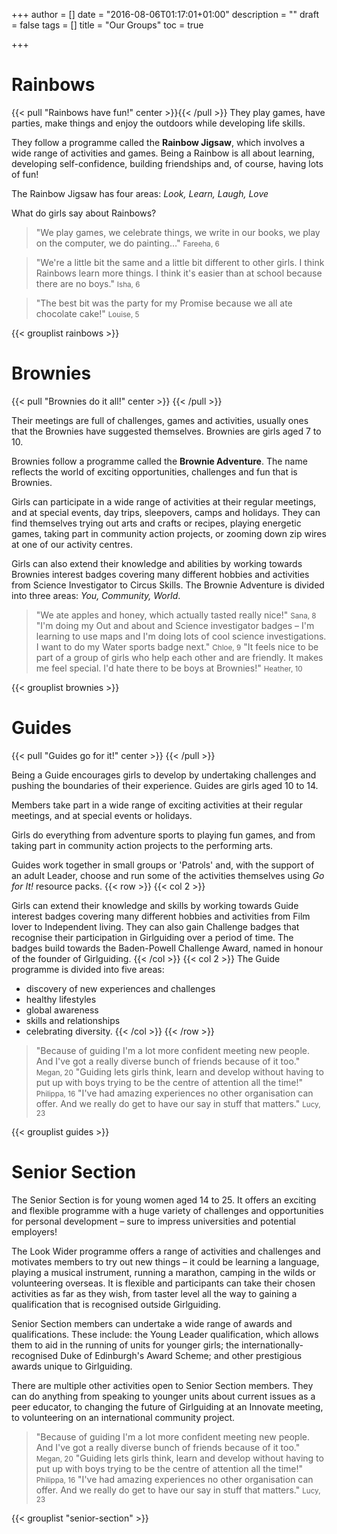 +++
author = []
date = "2016-08-06T01:17:01+01:00"
description = ""
draft = false
tags = []
title = "Our Groups"
toc = true

+++

# Rainbows

{{< pull "Rainbows have fun!" center >}}{{< /pull >}}
They play games, have parties, make things and enjoy the outdoors while developing life skills.

They follow a programme called the **Rainbow Jigsaw**, which involves a wide range of activities and games. Being a Rainbow is all about learning, developing self-confidence, building friendships and, of course, having lots of fun!

The Rainbow Jigsaw has four areas: *Look, Learn, Laugh, Love*

What do girls say about Rainbows?

> "We play games, we celebrate things, we write in our books, we play on the computer, we do painting…" <small>Fareeha, 6</small>

> "We're a little bit the same and a little bit different to other girls. I think Rainbows learn more things. I think it's easier than at school because there are no boys." <small>Isha, 6</small>

> "The best bit was the party for my Promise because we all ate chocolate cake!" <small>Louise, 5</small>


{{< grouplist rainbows >}}

# Brownies
{{< pull "Brownies do it all!" center >}}
{{< /pull >}}

Their meetings are full of challenges, games and activities, usually ones that the Brownies have suggested themselves. Brownies are girls aged 7 to 10.

Brownies follow a programme called the **Brownie Adventure**. The name reflects the world of exciting opportunities, challenges and fun that is Brownies.

Girls can participate in a wide range of activities at their regular meetings, and at special events, day trips, sleepovers, camps and holidays. They can find themselves trying out arts and crafts or recipes, playing energetic games, taking part in community action projects, or zooming down zip wires at one of our activity centres.

Girls can also extend their knowledge and abilities by working towards Brownies interest badges covering many different hobbies and activities from Science Investigator to Circus Skills.
The Brownie Adventure is divided into three areas: *You, Community, World*.


> "We ate apples and honey, which actually tasted really nice!" <small>Sana, 8</small>
> "I'm doing my Out and about and Science investigator badges – I'm learning to use maps and I'm doing lots of cool science investigations. I want to do my Water sports badge next." <small>Chloe, 9</small>
> "It feels nice to be part of a group of girls who help each other and are friendly. It makes me feel special. I'd hate there to be boys at Brownies!" <small>Heather, 10</small>

{{< grouplist brownies >}}

# Guides
{{< pull "Guides go for it!" center >}}
{{< /pull >}}

Being a Guide encourages girls to develop by undertaking challenges and pushing the boundaries of their experience. Guides are girls aged 10 to 14.

Members take part in a wide range of exciting activities at their regular meetings, and at special events or holidays. 

Girls do everything from adventure sports to playing fun games, and from taking part in community action projects to the performing arts.

Guides work together in small groups or 'Patrols' and, with the support of an adult Leader, choose and run some of the activities themselves using *Go for It!* resource packs.
{{< row >}}
{{< col 2 >}}

Girls can extend their knowledge and skills by working towards Guide interest badges covering many different hobbies and activities from Film lover to Independent living. They can also gain Challenge badges that recognise their participation in Girlguiding over a period of time. The badges build towards the Baden-Powell Challenge Award, named in honour of the founder of Girlguiding.
{{< /col >}}
{{< col 2 >}}
The Guide programme is divided into five areas:

 - discovery of new experiences and challenges
 - healthy lifestyles
 - global awareness
 - skills and relationships
 - celebrating diversity.
{{< /col >}}
{{< /row >}}

> "Because of guiding I'm a lot more confident meeting new people. And I've got a really diverse bunch of friends because of it too." <small>Megan, 20</small>
> "Guiding lets girls think, learn and develop without having to put up with boys trying to be the centre of attention all the time!" <small>Philippa, 16</small>
> "I've had amazing experiences no other organisation can offer.  And we really do get to have our say in stuff that matters." <small>Lucy, 23</small>


{{< grouplist guides >}}

# Senior Section

The Senior Section is for young women aged 14 to 25. It offers an exciting and flexible programme with a huge variety of challenges and opportunities for personal development – sure to impress universities and potential employers!

The Look Wider programme offers a range of activities and challenges and motivates members to try out new things – it could be learning a language, playing a musical instrument, running a marathon, camping in the wilds or volunteering overseas. It is flexible and participants can take their chosen activities as far as they wish, from taster level all the way to gaining a qualification that is recognised outside Girlguiding.

Senior Section members can undertake a wide range of awards and qualifications. These include: the Young Leader qualification, which allows them to aid in the running of units for younger girls; the internationally-recognised Duke of Edinburgh's Award Scheme; and other prestigious awards unique to Girlguiding.

There are multiple other activities open to Senior Section members. They can do anything from speaking to younger units about current issues as a peer educator, to changing the future of Girlguiding at an Innovate meeting, to volunteering on an international community project.


> "Because of guiding I'm a lot more confident meeting new people. And I've got a really diverse bunch of friends because of it too." <small>Megan, 20</small>
> "Guiding lets girls think, learn and develop without having to put up with boys trying to be the centre of attention all the time!" <small>Philippa, 16</small>
> "I've had amazing experiences no other organisation can offer.  And we really do get to have our say in stuff that matters." <small>Lucy, 23</small>

{{< grouplist "senior-section" >}}

